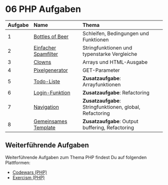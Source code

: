 # 06 PHP Aufgaben

| Aufgabe | Name | Thema |
| :--- | :--- | :--- |
| 1 | [Bottles of Beer](01-bier.md) | Schleifen, Bedingungen und Funktionen |
| 2 | [Einfacher Spamfilter](02-spam.md) | Stringfunktionen und typenstarke Vergleiche |
| 3 | [Clowns](03-clowns.md) | Arrays und HTML-Ausgabe |
| 4 | [Pixelgenerator](04-pixel.md) | GET-Parameter |
| 5 | [Todo-Liste](05-todo-liste.md) | **Zusatzaufgabe**: Arrayfunktionen |
| 6 | [Login-Funktion](06-login.md) | **Zusatzaufgabe**: Refactoring |
| 7 | [Navigation](07-navigation.md) | **Zusatzaufgabe**: Stringfunktionen, global, Refactoring |
| 8 | [Gemeinsames Template](08-template.md) | **Zusatzaufgabe**: Output buffering, Refactoring |

## Weiterführende Aufgaben

Weiterführende Aufgaben zum Thema PHP findest Du auf folgenden Plattformen:

* [Codewars \(PHP\)](https://www.codewars.com/?language=php)
* [Exercism \(PHP\)](https://exercism.io/my/tracks/php)

